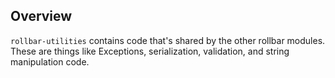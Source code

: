 ## Overview

`rollbar-utilities` contains code that's shared by the other rollbar
modules. These are things like Exceptions, serialization, validation,
and string manipulation code.